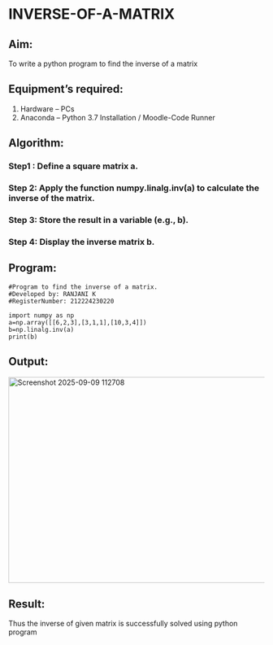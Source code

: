 # INVERSE-OF-A-MATRIX
## Aim:
To write a python program to find the inverse of a matrix
## Equipment’s required:
1. 	Hardware – PCs
2. 	Anaconda – Python 3.7 Installation / Moodle-Code Runner
## Algorithm:
### Step1 : Define a square matrix a.
### Step 2: Apply the function numpy.linalg.inv(a) to calculate the inverse of the matrix.
### Step 3: Store the result in a variable (e.g., b).
### Step 4: Display the inverse matrix b.

## Program:
```
#Program to find the inverse of a matrix.
#Developed by: RANJANI K
#RegisterNumber: 212224230220
```
```
import numpy as np
a=np.array([[6,2,3],[3,1,1],[10,3,4]])
b=np.linalg.inv(a)
print(b)
```
## Output:
<img width="1201" height="405" alt="Screenshot 2025-09-09 112708" src="https://github.com/user-attachments/assets/d0ca85d2-deb5-47f1-b2ab-f7d8b07b2049" />

## Result:
Thus the inverse of given matrix is successfully solved using python program

